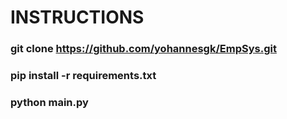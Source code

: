 # INSTRUCTIONS

### git clone https://github.com/yohannesgk/EmpSys.git
### pip install -r requirements.txt
### python main.py

